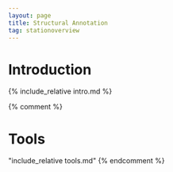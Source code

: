 ```yaml
---
layout: page
title: Structural Annotation
tag: stationoverview
---
```


# Introduction

{% include_relative intro.md %}


{% comment %} 
# Tools
  "include_relative tools.md" 
{% endcomment %}
